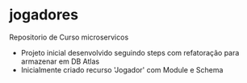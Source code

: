# jogadores
Repositorio de Curso microservicos

- Projeto inicial desenvolvido seguindo steps com refatoração para armazenar em DB Atlas
- Inicialmente criado recurso 'Jogador' com Module e Schema
